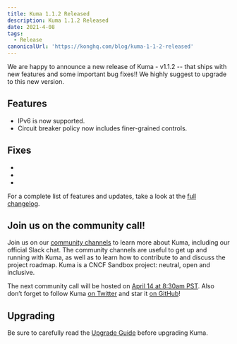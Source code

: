 ```yaml
---
title: Kuma 1.1.2 Released
description: Kuma 1.1.2 Released
date: 2021-4-08
tags:
  - Release
canonicalUrl: 'https://konghq.com/blog/kuma-1-1-2-released'
---
```


We are happy to announce a new release of Kuma - v1.1.2 -- that ships with new features and some important bug fixes!! We highly suggest to upgrade to this new version.

## Features

- IPv6 is now supported.
- Circuit breaker policy now includes finer-grained controls.

## Fixes

- 
- 
- 

For a complete list of features and updates, take a look at the [full changelog](https://github.com/kumahq/kuma/blob/master/CHANGELOG.md).

## Join us on the community call!

Join us on our [community channels](https://kuma.io/community/) to learn more about Kuma, including our official Slack chat. The community channels are useful to get up and running with Kuma, as well as to learn how to contribute to and discuss the project roadmap. Kuma is a CNCF Sandbox project: neutral, open and inclusive.

The next community call will be hosted on [April 14 at 8:30am PST](https://kuma.io/community/). Also don’t forget to follow Kuma [on Twitter](https://twitter.com/kumamesh) and star it [on GitHub](https://github.com/kumahq/kuma)!

## Upgrading

Be sure to carefully read the [Upgrade Guide](https://github.com/kumahq/kuma/blob/master/UPGRADE.md) before upgrading Kuma.
